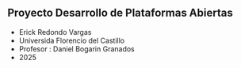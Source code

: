 ## Proyecto Desarrollo de Plataformas Abiertas

- Erick Redondo Vargas
- Universida Florencio del Castillo 
- Profesor : Daniel Bogarin Granados
- 2025

